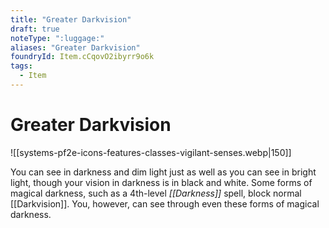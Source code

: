 ```yaml
---
title: "Greater Darkvision"
draft: true
noteType: ":luggage:"
aliases: "Greater Darkvision"
foundryId: Item.cCqovO2ibyrr9o6k
tags:
  - Item
---
```


# Greater Darkvision
![[systems-pf2e-icons-features-classes-vigilant-senses.webp|150]]

You can see in darkness and dim light just as well as you can see in bright light, though your vision in darkness is in black and white. Some forms of magical darkness, such as a 4th-level _[[Darkness]]_ spell, block normal [[Darkvision]]. You, however, can see through even these forms of magical darkness.

